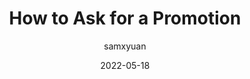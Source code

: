 ---
author: samxyuan
date: 2022-05-18
permalink: false
publisher: uxdesigncc
tags:
  - career
target_url: https://uxdesign.cc/how-to-ask-for-a-promotion-8cb53d06c416
title: How to Ask for a Promotion
---